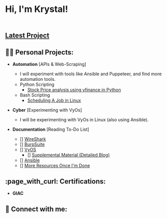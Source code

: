 <h1>Hi, I'm Krystal!</h1>
<h2><br/><a href="https://github.com/Kelllyy1/Stock-Analysis">Latest Project</a></h2>
<h2>👨‍💻 Personal Projects:</h2>

<!--
- <b>Software Develoment</b> [Will be on Security Compliance]
  - I don't know yet how I will implement this project
  - May be a research project/blog
  -->
    
- <b>Automation</b> [APIs & Web-Scraping]
  - </b></i>I will experiment with tools like Ansible and Puppeteer, and find more automation tools.
  - Python Scripting
    - <a href="https://github.com/Kelllyy1/Stock-Analysis">Stock Price analysis using yfinance in Python</a></h1>
  - Bash Scripting
    - <a href="https://github.com/Kelllyy1/Latest-Project">Scheduling A Job in Linux</a></h1>

 - <b>Cyber</b> [Experimenting with VyOs]
    - </i>I will be experimenting with VyOs in Linux (also using Ansible).

  - <b>Documentation</b> [Reading To-Do List]
    - [] <a href="https://www.wireshark.org/docs/wsug_html_chunked/">WireShark</a>
    - [] <a href="https://portswigger.net/burp/documentation/desktop">BurpSuite</a>
    - [] <a href="https://docs.vyos.io/en/sagitta/">VyOS</a>
      - [] <a href="https://blog.kroy.io/2020/05/04/vyos-from-scratch-edition-1/">Supplemental Material (Detailed Blog)</a>
    - [] <a href="https://docs.vyos.io/en/sagitta/">Ansible</a>
    - [] <a href="https://owasp.org/www-community/Vulnerability_Scanning_Tools">More Resources Once I'm Done</a>

<h2> :page_with_curl: Certifications:</h2>

- <b>GIAC</b>

 <!--
<h2>👨‍💻 Cybersecurity Projects:</h2>

- <b>Project 1</b>
  - Description
- <b>Project 2</b>
  - Description</b></i>
  -->

<h2> 🤳 Connect with me:</h2>

[linkedin]: https://linkedin.com/in/krystalkelly25

<!--

Here are some ideas to get you started:

- 🔭 I’m currently working on ...
- 🌱 I’m currently learning ...
- 👯 I’m looking to collaborate on ...
- 🤔 I’m looking for help with ...
- 💬 Ask me about ...
- 📫 How to reach me: ...
- 😄 Pronouns: ...
- ⚡ Fun fact: ...
-->
